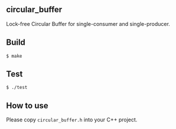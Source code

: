 circular_buffer
---

Lock-free Circular Buffer for single-consumer and single-producer.

## Build

```
$ make
```

## Test

```
$ ./test
```

## How to use

Please copy `circular_buffer.h` into your C++ project.